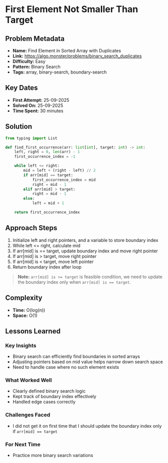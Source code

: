# First Element Not Smaller Than Target

## Problem Metadata
- **Name:** Find Element in Sorted Array with Duplicates
- **Link:** https://algo.monster/problems/binary_search_duplicates
- **Difficulty:** Easy
- **Pattern:** Binary Search
- **Tags:** array, binary-search, boundary-search

## Key Dates
- **First Attempt:** 25-09-2025
- **Solved On:** 25-09-2025
- **Time Spent:** 30 minutes

## Solution
```python
from typing import List

def find_first_occurrence(arr: list[int], target: int) -> int:
    left, right = 0, len(arr) - 1
    first_occurrence_index = -1

    while left <= right:
        mid = left + (right - left) // 2
        if arr[mid] == target:
            first_occurrence_index = mid
            right = mid - 1
        elif arr[mid] > target:
            right = mid - 1
        else:
            left = mid + 1

    return first_occurrence_index
```

## Approach Steps
1. Initialize left and right pointers, and a variable to store boundary index
2. While left <= right, calculate mid
3. If arr[mid] is == target, update boundary index and move right pointer
4. If arr[mid] is > target, move right pointer
5. If arr[mid] is < target, move left pointer
6. Return boundary index after loop

> **Note:** `arr[mid] is >= target` is feasible condition, we need to update the boundary index only when `arr[mid] is == target`.

## Complexity
- **Time:** O(log(n))
- **Space:** O(1)

## Lessons Learned
### Key Insights
- Binary search can efficiently find boundaries in sorted arrays
- Adjusting pointers based on mid value helps narrow down search space
- Need to handle case where no such element exists

### What Worked Well
- Clearly defined binary search logic
- Kept track of boundary index effectively
- Handled edge cases correctly

### Challenges Faced
- I did not get it on first time that I should update the boundary index only if `arr[mid] == target`

### For Next Time
- Practice more binary search variations